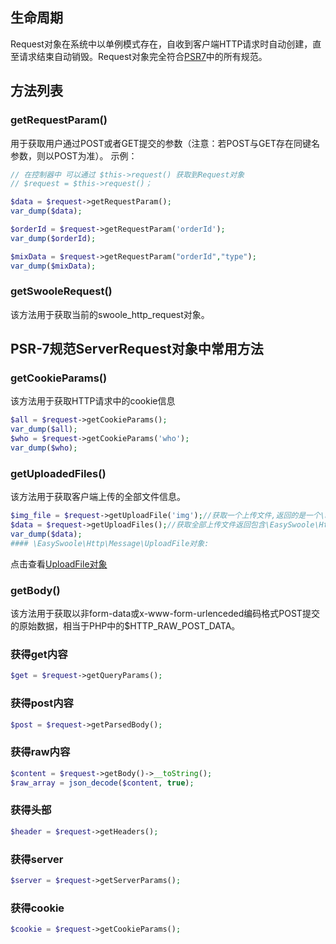 
## 生命周期
Request对象在系统中以单例模式存在，自收到客户端HTTP请求时自动创建，直至请求结束自动销毁。Request对象完全符合[PSR7](psr-7.md)中的所有规范。
## 方法列表
### getRequestParam()
用于获取用户通过POST或者GET提交的参数（注意：若POST与GET存在同键名参数，则以POST为准）。
示例：
```php
// 在控制器中 可以通过 $this->request() 获取到Request对象
// $request = $this->request()；

$data = $request->getRequestParam();
var_dump($data);

$orderId = $request->getRequestParam('orderId');
var_dump($orderId);

$mixData = $request->getRequestParam("orderId","type");
var_dump($mixData);
```
### getSwooleRequest()
该方法用于获取当前的swoole_http_request对象。

## PSR-7规范ServerRequest对象中常用方法
### getCookieParams()
该方法用于获取HTTP请求中的cookie信息
```php
$all = $request->getCookieParams();
var_dump($all);
$who = $request->getCookieParams('who');
var_dump($who);
```
### getUploadedFiles()
该方法用于获取客户端上传的全部文件信息。
```php
$img_file = $request->getUploadFile('img');//获取一个上传文件,返回的是一个\EasySwoole\Http\Message\UploadFile的对象
$data = $request->getUploadFiles();//获取全部上传文件返回包含\EasySwoole\Http\Message\UploadFile对象的数组
var_dump($data);
#### \EasySwoole\Http\Message\UploadFile对象:
```
点击查看[UploadFile对象](UploadFile.md)

### getBody()
该方法用于获取以非form-data或x-www-form-urlenceded编码格式POST提交的原始数据，相当于PHP中的$HTTP_RAW_POST_DATA。

### 获得get内容
```php
$get = $request->getQueryParams();
```
### 获得post内容

```php
$post = $request->getParsedBody();
```
### 获得raw内容
```php
$content = $request->getBody()->__toString();
$raw_array = json_decode($content, true);
```

### 获得头部
```php
$header = $request->getHeaders();
```
### 获得server
```php
$server = $request->getServerParams();
```
### 获得cookie
```php
$cookie = $request->getCookieParams();
```

